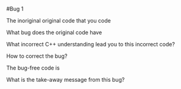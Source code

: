 #Bug 1

The inoriginal original code that you code

What bug does the original code have

What incorrect C++ understanding lead you to this incorrect code?

How to correct the bug?

The bug-free code is

What is the take-away message from this bug?
